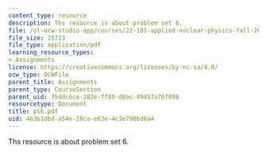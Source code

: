 ```yaml
---
content_type: resource
description: Ths resource is about problem set 6.
file: /ol-ocw-studio-app/courses/22-101-applied-nuclear-physics-fall-2006/463b1dbda54e28cae63e4c3e7906d8a4_ps6.pdf
file_size: 25723
file_type: application/pdf
learning_resource_types:
- Assignments
license: https://creativecommons.org/licenses/by-nc-sa/4.0/
ocw_type: OCWFile
parent_title: Assignments
parent_type: CourseSection
parent_uid: 75ddc6ce-282e-ff89-d8ac-49457a76f098
resourcetype: Document
title: ps6.pdf
uid: 463b1dbd-a54e-28ca-e63e-4c3e7906d8a4
---
```

Ths resource is about problem set 6.